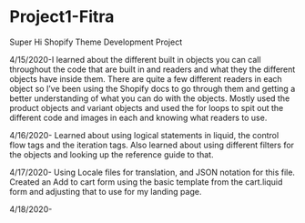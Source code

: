 # Project1-Fitra

Super Hi Shopify Theme Development Project


4/15/2020-I learned about the different built in objects you can call throughout the code that are built in and readers and what they the different objects have inside them.  There are quite a few different readers in each object so I’ve been using the Shopify docs to go through them and getting a better understanding of what you can do with the objects.  Mostly used the product objects and variant objects and used the for loops to spit out the different code and images in each and knowing what readers to use.

4/16/2020-  Learned about using logical statements in liquid, the control flow tags and the iteration tags. Also learned about using different filters for the objects and looking up the reference guide to that.

 4/17/2020- Using Locale files for translation, and JSON notation for this file.  Created an Add to cart form using the basic template from the cart.liquid form and adjusting that to use for my landing page.

4/18/2020-
